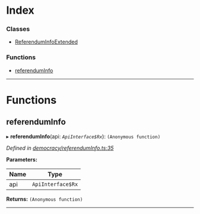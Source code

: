 

# Index

### Classes

* [ReferendumInfoExtended](../classes/_democracy_referenduminfo_.referenduminfoextended.md)

### Functions

* [referendumInfo](_democracy_referenduminfo_.md#referenduminfo)

---

# Functions

<a id="referenduminfo"></a>

##  referendumInfo

▸ **referendumInfo**(api: *`ApiInterface$Rx`*): `(Anonymous function)`

*Defined in [democracy/referendumInfo.ts:35](https://github.com/polkadot-js/api/blob/be17bf5/packages/api-derive/src/democracy/referendumInfo.ts#L35)*

**Parameters:**

| Name | Type |
| ------ | ------ |
| api | `ApiInterface$Rx` |

**Returns:** `(Anonymous function)`

___

